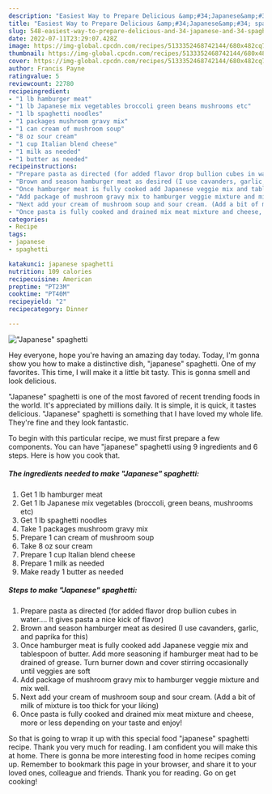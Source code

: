 ```yaml
---
description: "Easiest Way to Prepare Delicious &amp;#34;Japanese&amp;#34; spaghetti"
title: "Easiest Way to Prepare Delicious &amp;#34;Japanese&amp;#34; spaghetti"
slug: 548-easiest-way-to-prepare-delicious-and-34-japanese-and-34-spaghetti
date: 2022-07-11T23:29:07.428Z
image: https://img-global.cpcdn.com/recipes/5133352468742144/680x482cq70/japanese-spaghetti-recipe-main-photo.jpg
thumbnail: https://img-global.cpcdn.com/recipes/5133352468742144/680x482cq70/japanese-spaghetti-recipe-main-photo.jpg
cover: https://img-global.cpcdn.com/recipes/5133352468742144/680x482cq70/japanese-spaghetti-recipe-main-photo.jpg
author: Francis Payne
ratingvalue: 5
reviewcount: 22780
recipeingredient:
- "1 lb hamburger meat"
- "1 lb Japanese mix vegetables broccoli green beans mushrooms etc"
- "1 lb spaghetti noodles"
- "1 packages mushroom gravy mix"
- "1 can cream of mushroom soup"
- "8 oz sour cream"
- "1 cup Italian blend cheese"
- "1 milk as needed"
- "1 butter as needed"
recipeinstructions:
- "Prepare pasta as directed (for added flavor drop bullion cubes in water.... It gives pasta a nice kick of flavor)"
- "Brown and season hamburger meat as desired (I use cavanders, garlic, and paprika for this)"
- "Once hamburger meat is fully cooked add Japanese veggie mix and tablespoon of butter. Add more seasoning if hamburger meat had to be drained of grease. Turn burner down and cover stirring occasionally until veggies are soft"
- "Add package of mushroom gravy mix to hamburger veggie mixture and mix well."
- "Next add your cream of mushroom soup and sour cream. (Add a bit of milk of mixture is too thick for your liking)"
- "Once pasta is fully cooked and drained mix meat mixture and cheese, more or less depending on your taste and enjoy!"
categories:
- Recipe
tags:
- japanese
- spaghetti

katakunci: japanese spaghetti 
nutrition: 109 calories
recipecuisine: American
preptime: "PT23M"
cooktime: "PT40M"
recipeyield: "2"
recipecategory: Dinner

---
```



![&#34;Japanese&#34; spaghetti](https://img-global.cpcdn.com/recipes/5133352468742144/680x482cq70/japanese-spaghetti-recipe-main-photo.jpg)

Hey everyone, hope you're having an amazing day today. Today, I'm gonna show you how to make a distinctive dish, &#34;japanese&#34; spaghetti. One of my favorites. This time, I will make it a little bit tasty. This is gonna smell and look delicious.

&#34;Japanese&#34; spaghetti is one of the most favored of recent trending foods in the world. It's appreciated by millions daily. It is simple, it is quick, it tastes delicious. &#34;Japanese&#34; spaghetti is something that I have loved my whole life. They're fine and they look fantastic.




To begin with this particular recipe, we must first prepare a few components. You can have &#34;japanese&#34; spaghetti using 9 ingredients and 6 steps. Here is how you cook that.

<!--inarticleads1-->

##### The ingredients needed to make &#34;Japanese&#34; spaghetti:

1. Get 1 lb hamburger meat
1. Get 1 lb Japanese mix vegetables (broccoli, green beans, mushrooms etc)
1. Get 1 lb spaghetti noodles
1. Take 1 packages mushroom gravy mix
1. Prepare 1 can cream of mushroom soup
1. Take 8 oz sour cream
1. Prepare 1 cup Italian blend cheese
1. Prepare 1 milk as needed
1. Make ready 1 butter as needed




<!--inarticleads2-->

##### Steps to make &#34;Japanese&#34; spaghetti:

1. Prepare pasta as directed (for added flavor drop bullion cubes in water.... It gives pasta a nice kick of flavor)
1. Brown and season hamburger meat as desired (I use cavanders, garlic, and paprika for this)
1. Once hamburger meat is fully cooked add Japanese veggie mix and tablespoon of butter. Add more seasoning if hamburger meat had to be drained of grease. Turn burner down and cover stirring occasionally until veggies are soft
1. Add package of mushroom gravy mix to hamburger veggie mixture and mix well.
1. Next add your cream of mushroom soup and sour cream. (Add a bit of milk of mixture is too thick for your liking)
1. Once pasta is fully cooked and drained mix meat mixture and cheese, more or less depending on your taste and enjoy!




So that is going to wrap it up with this special food &#34;japanese&#34; spaghetti recipe. Thank you very much for reading. I am confident you will make this at home. There is gonna be more interesting food in home recipes coming up. Remember to bookmark this page in your browser, and share it to your loved ones, colleague and friends. Thank you for reading. Go on get cooking!

